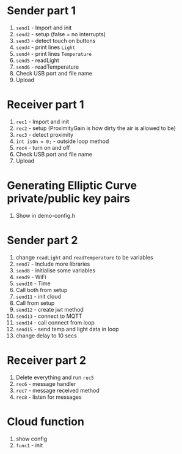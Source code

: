 # Sender part 1

1. `send1` - Import and init
2. `send2` - setup (false = no interrupts)
3. `send3` - detect touch on buttons
4. `send4` - print lines `Light`
5. `send4` - print lines `Temperature`
6. `send5` - readLight
7. `send6` - readTemperature
8. Check USB port and file name
9. Upload

# Receiver part 1

1. `rec1` - Import and init
2. `rec2` - setup (ProximityGain is how dirty the air is allowed to be)
3. `rec3` - detect proximity
4. `int isOn = 0;` - outside loop method
5. `rec4` - turn on and off
6. Check USB port and file name
7. Upload

# Generating Elliptic Curve private/public key pairs

1. Show in demo-config.h

# Sender part 2

1. change `readLight` and `readTemperature` to be variables
2. `send7` - Include more libraries
3. `send8` - initialise some variables
4. `send9` - WiFi
5. `send10` - Time
6. Call both from setup
7. `send11` - init cloud
8. Call from setup
9. `send12` - create jwt method
10. `send13` - connect to MQTT
11. `send14` - call connect from loop
12. `send15` - send temp and light data in loop
13. change delay to 10 secs

# Receiver part 2

1. Delete everything and run `rec5`
2. `rec6` - message handler
3. `rec7` - message received method
4. `rec8` - listen for messages

# Cloud function

1. show config
2. `func1` - init